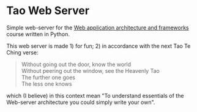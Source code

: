 Tao Web Server
==============

Simple web-server for the [Web application architecture and frameworks](http://cs.petrsu.ru/~akolosov/web-arch/) course written in Python.

This web server is made 1) for fun; 2) in accordance with the next Tao Te Ching verse:
> Without going out the door, know the world  
> Without peering out the window, see the Heavenly Tao  
> The further one goes  
> The less one knows  

which (I believe) in this context mean "To understand essentials of the Web-server architecture you could simply write your own".
